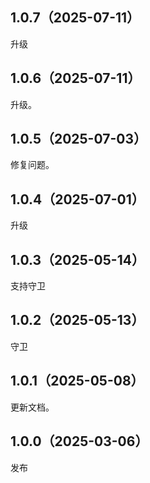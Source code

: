 ## 1.0.7（2025-07-11）
升级
## 1.0.6（2025-07-11）
升级。
## 1.0.5（2025-07-03）
修复问题。
## 1.0.4（2025-07-01）
升级
## 1.0.3（2025-05-14）
支持守卫
## 1.0.2（2025-05-13）
守卫
## 1.0.1（2025-05-08）
更新文档。
## 1.0.0（2025-03-06）
发布
